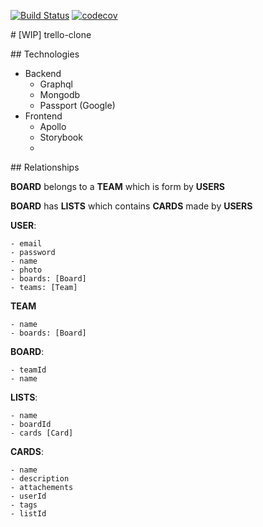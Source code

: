[![Build Status](https://travis-ci.com/laurazenc/trello-clone.svg?branch=master)](https://travis-ci.com/laurazenc/trello-clone)
[![codecov](https://codecov.io/gh/laurazenc/trello-clone/branch/master/graph/badge.svg)](https://codecov.io/gh/laurazenc/trello-clone)

# [WIP] trello-clone

## Technologies

- Backend
  - Graphql
  - Mongodb
  - Passport (Google)
- Frontend
  - Apollo
  - Storybook
  -

## Relationships

**BOARD** belongs to a **TEAM** which is form by **USERS**

**BOARD** has **LISTS** which contains **CARDS** made by **USERS**

**USER**:

    - email
    - password
    - name
    - photo
    - boards: [Board]
    - teams: [Team]

**TEAM**

    - name
    - boards: [Board]

**BOARD**:

    - teamId
    - name

**LISTS**:

    - name
    - boardId
    - cards [Card]

**CARDS**:

    - name
    - description
    - attachements
    - userId
    - tags
    - listId
